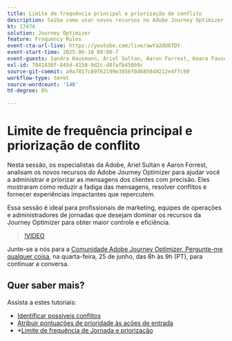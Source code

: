 ```yaml
---
title: Limite de frequência principal e priorização de conflito
description: Saiba como usar novos recursos no Adobe Journey Optimizer para controlar e priorizar as mensagens mais importantes que estão sendo enviadas aos clientes.
kt: 17474
solution: Journey Optimizer
feature: Frequency Rules
event-cta-url-live: https://youtube.com/live/awYa2dU6TDY
event-start-time: 2025-06-18 09:00-7
event-guests: Sandra Hausmann, Ariel Sultan, Aaron Forrest, Keara Fausett
exl-id: 7041430f-845d-4150-9d2c-d8fafb450b9c
source-git-commit: a9a7817c89f62199e3056f0d685049212e4ffc90
workflow-type: tm+mt
source-wordcount: '148'
ht-degree: 0%

---
```


# Limite de frequência principal e priorização de conflito

Nesta sessão, os especialistas da Adobe, Ariel Sultan e Aaron Forrest, analisam os novos recursos do Adobe Journey Optimizer para ajudar você a administrar e priorizar as mensagens dos clientes com precisão. Eles mostraram como reduzir a fadiga das mensagens, resolver conflitos e fornecer experiências impactantes que repercutem.

Essa sessão é ideal para profissionais de marketing, equipes de operações e administradores de jornadas que desejam dominar os recursos da Journey Optimizer para obter maior controle e eficiência.


>[!VIDEO](https://video.tv.adobe.com/v/3464052/?quality=12&learn=on)

Junte-se a nós para a [Comunidade Adobe Journey Optimizer, Pergunte-me qualquer coisa](https://experienceleaguecommunities.adobe.com/t5/journey-optimizer-events/ask-me-anything-june-[...]with-jornada-otimizer-product-experts/ev-p/757473), na quarta-feira, 25 de junho, das 8h às 9h (PT), para continuar a conversa.

## Quer saber mais?

Assista a estes tutoriais:

* [Identificar possíveis conflitos](https://experienceleague.adobe.com/en/docs/journey-optimizer-learn/tutorials/conflict-management/identify-potential-conflicts)
* [Atribuir pontuações de prioridade às ações de entrada](https://experienceleague.adobe.com/en/docs/journey-optimizer-learn/tutorials/conflict-management/assign-priority-score)
* *[Limite de frequência de Jornada e priorização](https://experienceleague.adobe.com/en/docs/journey-optimizer-learn/tutorials/conflict-management/journey-frequency-capping-and-prioritization)
